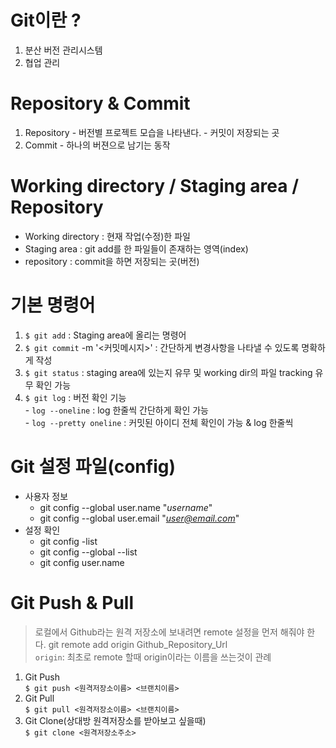 # Git이란 ?
  1. 분산 버전 관리시스템
  2. 협업 관리 

# Repository & Commit 
  1. Repository
    - 버전별 프로젝트 모습을 나타낸다.
    - 커밋이 저장되는 곳
  2. Commit
    - 하나의 버젼으로 남기는 동작

# Working directory / Staging area / Repository
  - Working directory : 현재 작업(수정)한 파일
  - Staging area : git add를 한 파일들이 존재하는 영역(index)
  - repository : commit을 하면 저장되는 곳(버전)

# 기본 명령어
  1. `$ git add` <file> : Staging area에 올리는 명령어
  2. `$ git commit` -m '<커밋메시지>' : 간단하게 변경사항을 나타낼 수 있도록 명확하게 작성
  3. `$ git status` : staging area에 있는지 유무 및 working dir의 파일 tracking 유무 확인 가능
  4. `$ git log` : 버전 확인 기능 </br>
    - `log --oneline` : log 한줄씩 간단하게 확인 가능 </br>
    - `log --pretty oneline` : 커밋된 아이디 전체 확인이 가능 & log 한줄씩

# Git 설정 파일(config)
  - 사용자 정보 
    * git config --global user.name "*username*"
    * git config --global user.email "*user@email.com*"
  - 설정 확인
    * git config -list
    * git config --global --list
    * git config user.name

# Git Push & Pull 
  > 로컬에서 Github라는 원격 저장소에 보내려면 remote 설정을 먼저 해줘야 한다.
  > git remote add origin Github_Repository_Url </br>
    `origin`: 최초로 remote 할때 origin이라는 이름을 쓰는것이 관례
  
  1. Git Push </br>
  ```$ git push <원격저장소이름> <브랜치이름>```
  2. Git Pull </br>
  ```$ git pull <원격저장소이름> <브랜치이름>```
  3. Git Clone(상대방 원격저장소를 받아보고 싶을때) </br>
  ```$ git clone <원격저장소주소>```
  

  
